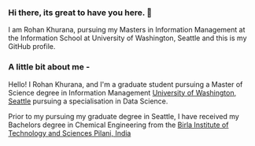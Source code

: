 ### Hi there, its great to have you here. 👋

I am Rohan Khurana, pursuing my Masters in Information Management at the Information School at University of Washington, Seattle and this is my GitHub profile.

### A little bit about me -
Hello! I Rohan Khurana, and I'm a graduate student pursuing a Master of Science degree in Information Management [University of Washington, Seattle](https://ischool.uw.edu/programs/msim)  pursuing a specialisation in Data Science. 

Prior to my pursuing my graduate degree in Seattle, I have received my Bachelors degree in Chemical Engineering from the [Birla Institute of Technology and Sciences Pilani, India](https://www.bits-pilani.ac.in/)


<!--- **rohan20k/rohan20k** is a ✨ _special_ ✨ repository because its `README.md` (this file) appears on your GitHub profile.

Here are some ideas to get you started: 

- 🔭 I’m currently working on ...
- 🌱 I’m currently learning ...
- 👯 I’m looking to collaborate on ...
- 🤔 I’m looking for help with ...
- 💬 Ask me about ...
- 📫 How to reach me: ...
- 😄 Pronouns: ...
- ⚡ Fun fact: ...

--->
